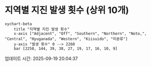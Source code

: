 # 지역별 지진 발생 횟수 (상위 10개)

```mermaid
xychart-beta
    title "지역별 지진 발생 횟수"
    x-axis ["Adjacent", "Off", "Southern", "Northern", "Noto,", "Central", "Hyuganada", "Western", "Kiisuido", "미분류"]
    y-axis "발생 횟수" 0 --> 2260
    bar [2258, 144, 39, 38, 27, 19, 17, 16, 10, 9]
```

업데이트 시간: 2025-09-19 20:04:37
